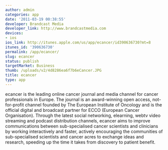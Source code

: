 ```yaml
---
author: admin
categories: app
date: '2011-03-19 00:38:55'
developer: Brandcast Media
developer_link: http://www.brandcastmedia.com
devices: 
- ios
ios_link: http://itunes.apple.com/us/app/ecancer/id390636730?mt=8
itunes_id: '390636730'
permalink: /app/ecancer/
slug: ecancer
status: publish
targetMarket: Business
thumb: /uploads/v2/4d8286ea6f7b6eCancer.JPG
title: ecancer
type: app
---
```


ecancer is the leading online cancer journal and media channel for cancer professionals in Europe. The journal is an award-winning open access, not-for-profit channel founded by The European Institute of Oncology and is the official digital and broadcast partner for ECCO (European Cancer Organisation). Through the latest social networking, elearning, webtv video streaming and podcast distribution channels, ecancer aims to improve communications between sub-specialised cancer scientists and clinicians by working interactively and faster, actively encouraging the communities of sub-specialised scientists and cancer acres to exchange ideas and research, speeding up the time it takes from discovery to patient benefit.
